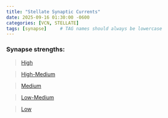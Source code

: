 ```yaml
---
title: "Stellate Synaptic Currents"
date: 2025-09-16 01:30:00 -0600
categories: [VCN, STELLATE]
tags: [synapse]     # TAG names should always be lowercase
---
```


### Synapse strengths:
> [High](/golding/assets/html/vcn/vcn_high_current.html)


> [High-Medium](/golding/assets/html/vcn/vcn_highmedium_current.html)


> [Medium](/golding/assets/html/vcn/vcn_medium_current.html)


> [Low-Medium](/golding/assets/html/vcn/vcn_lowmedium_current.html)


> [Low](/golding/assets/html/vcn/vcn_low_current.html)
